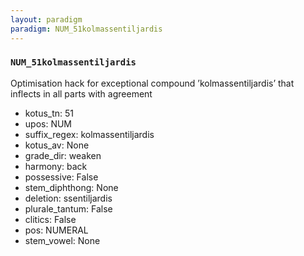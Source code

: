 ```yaml
---
layout: paradigm
paradigm: NUM_51kolmassentiljardis
---
```

### ` NUM_51kolmassentiljardis `

Optimisation hack for exceptional compound ’kolmassentiljardis’ that inflects in all parts with agreement
* kotus_tn: 51
* upos: NUM
* suffix_regex: kolmassentiljardis
* kotus_av: None
* grade_dir: weaken
* harmony: back
* possessive: False
* stem_diphthong: None
* deletion: ssentiljardis
* plurale_tantum: False
* clitics: False
* pos: NUMERAL
* stem_vowel: None
